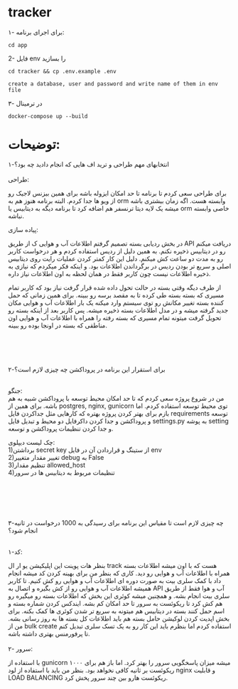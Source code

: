 # tracker

۱- برای اجرای برنامه:
```
cd app
```

2- فایل env را بسازید
```
cd tracker && cp .env.example .env

create a database, user and password and write name of them in env file
```


۳- در ترمینال
```
docker-compose up --build

```

# توضیحات:

۱-‫انتخاب‬‫های‬ ‫مهم‬ ‫طراحی‬ ‫و‬ ‫ترید‬ ‫اف‬ ‫هایی‬ ‫که‬ ‫انجام‬ ‫دادید‬ ‫چه‬ ‫بود؟‬ <br> <br>
طراحی:

برای طراحی سعی کردم تا برنامه تا حد امکان ایزوله باشه برای همین بیزنس لاجیک رو از ویو ها جدا کردم. البته برنامه هنوز هم به orm وابسته هست. اگه زمان بیشتری باشه میشه یک لایه دیتا ترنسفر  هم اضافه کرد تا برنامه دیگه به دیتابیس یا orm خاصی وابسته نباشه.
<br>

پیاده سازی:

 در بخش ردیابی بسته تصمیم گرفتم اطلاعات آب و هوایی ک از طریق API دریافت میکنم رو در   دیتابیس ذخیره نکنم. به همین دلیل از ردیس استفاده کردم و هر درخواست کاربر رو به مدت دو ساعت کش میکنم. دلیل این کار کمتر کردن عملیات رایت روی دیتابیس اصلی و سریع تر بودن ردیس در برگرداندن اطلاعات بود. و اینکه فکر میکردم که نیازی به ذخیره اطلاعات نیست چون کاربر فقط در همان لحظه به اون اطلاعات نیاز داره.

از طرف دیگه وقتی بسته در حالت تحول داده شده قرار گرفت نیاز بود که کاربر تمام مسیری که بسته بسته طی کرده تا به مقصد برسه رو ببینه. برای همین زمانی که حمل کننده بسته تغییر مکانش رو توی سیستم وارد میکنه یک بار اطلاعات آب و هوایی مکان جدید گرفته میشه و در مدل اطلاعات بسته ذخیره میشه. پس کاربر بعد از اینکه بسته رو تحویل گرفت میتونه تمام مسیری که بسته رفته را همراه با اطلاعات آب و هوایی اون مناطقی که بسته در اونجا بوده رو ببینه.

<br><br><br><br>
۲-برای استقرار این برنامه در پروداکشن چه چیزی لازم است؟   <br><br>

جنگو:<br>
من در شروع پروژه سعی کردم که تا حد امکان محیط توسعه با پروداکشن شبیه به هم باشه. برای همین از postgres, nginx, gunicorn توی محیط توسعه استفاده کردم. اما بازم برای بهتر کردن پروژه بهتره که کارهایی مثل جداکردن فایل requirements توسعه و پروداکشن و جدا کردن داکرفایل دو محیط و تبدیل فایل settings.py به پوشه setting و جدا کردن تنظیمات پروداکشن و توسعه.

چک لیست دیپلوی:<br>
1)برداشتن secret key از ستینگ و قراردادن آن در فایل env  <br>
2)تغییر مقدار متغییر debug به False      <br>
3)تنظیم مقدار allowed_host     <br>
4)تنظیمات مربوط به دیتابیس ها در سرور<br>



<br><br><br><br>

۳-چه چیزی لازم است تا مقیاس این برنامه برای رسیدگی به 1000 درخواست در ثانیه انجام شود؟ <br><br>


۱-کد:
<div>
 بنظر هات پوینت این اپلیکیشن یو ار ال track هست که با اون میشه اطلاعات بسته همراه با اطلاعات آب و هوایی رو دید.
کاری که بنظر من برای بهینه کردن کد میشه انجام داد با کمک سلری بیت به صورت دوره ای اطلاعات آب و هوایی رو کش کنیم. تا کاربر همیشه اطلاعات آب و هوایی رو از کش بگیره و اتصال به API آب و هوا فقط از طریق سلری بیت انجام بشه. و همچنین میشه کوئری این بخش که اطلاعات بسته رو میگیره رو هم کش کرد تا ریکوئست به سرور تا حد امکان کم بشه. ایندکس کردن شماره بسته و اسم حمل کنند بسته در دیتابیس هم میتونه به سریع تر شدن کوئری ها کمک بکنه.
برای بخش اپدیت کردن لوکیشن حامل بسته هم باید اطلاعات کل بسته ها به روز رسانی بشه. من از bulk create استفاده کردم اما بنظرم باید این کار رو به یک تسک سلری تبدیل کنم تا پرفورمنس بهتری داشته باشه.</div>


 <br>
۲- سرور:

با استفاده از gunicorn میشه میزان پاسخگویی سرور را بهتر کرد. اما باز هم برای ۱۰۰۰ ریکوئست بر ثانیه کافی نخواهد بود. بنظر من باید با استفاده از لود nginx و قابلیت LOAD BALANCING ریکوئست هارو بین چند سرور پخش کرد.
